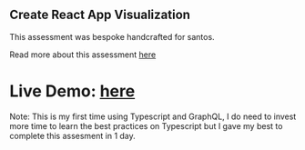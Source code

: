 ## Create React App Visualization

This assessment was bespoke handcrafted for santos.

Read more about this assessment [here](https://react.eogresources.com)

# Live Demo: [here](https://rhuansantos.github.io/eog-react-assessment/)

Note: This is my first time using Typescript and GraphQL, I do need to invest more time to learn the best practices on Typescript but I gave my best to complete this assesment in 1 day.
